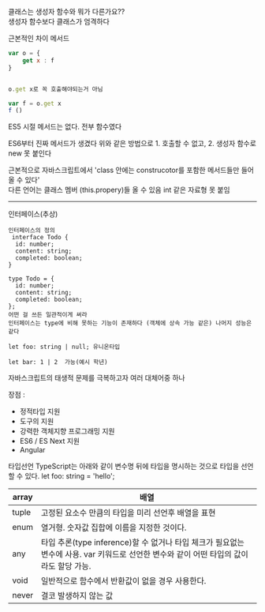 클래스는 생성자 함수와 뭐가 다른가요??
<br>
생성자 함수보다 클래스가 엄격하다

근본적인 차이 메서드


```javascript
var o = {
	get x : f
}


o.get x로 꼭 호출해야되는거 아님

var f = o.get x
f ()


```
ES5 시절 메서드는 없다. 전부 함수였다

ES6부터 진짜 메서드가 생겼다 위와 같은 방법으로 1. 호출할 수 없고, 2. 생성자 함수로 new 못 붙인다


근본적으로 자바스크립트에서 'class 안에는 construcotor를 포함한 메서드들만 들어올 수 있다'
<br>
다른 언어는 클래스 멤버 (this.propery)들 올 수 있음 int 같은 자료형 못 붙임







---

인터페이스(추상)



```
인터페이스의 정의
 interface Todo {
  id: number;
  content: string;
  completed: boolean;
}

type Todo = {
  id: number;
  content: string;
  completed: boolean;
};
어떤 걸 쓰든 일관적이게 써라
인터페이스는 type에 비해 못하는 기능이 존재하다 (객체에 상속 가능 같은) 나머지 성능은 같다
```

```
let foo: string | null; 유니온타입
```

```
let bar: 1 | 2  가능(예시 학년)

```



자바스크립트의 태생적 문제를 극복하고자 여러 대체어중 하나

장점 : 

- 정적타입 지원
- 도구의 지원
- 강력한 객체지향 프로그래밍 지원
- ES6 / ES Next 지원
- Angular

타입선언 
TypeScript는 아래와 같이 변수명 뒤에 타입을 명시하는 것으로 타입을 선언할 수 있다.
let foo: string = 'hello';

| array | 배열                                                         |
| ----- | ------------------------------------------------------------ |
| tuple | 고정된 요소수 만큼의 타입을 미리 선언후 배열을 표현          |
| enum  | 열거형. 숫자값 집합에 이름을 지정한 것이다.                  |
| any   | 타입 추론(type inference)할 수 없거나 타입 체크가 필요없는 변수에 사용. var 키워드로 선언한 변수와 같이 어떤 타입의 값이라도 할당 가능. |
| void  | 일반적으로 함수에서 반환값이 없을 경우 사용한다.             |
| never | 결코 발생하지 않는 값                                        |



